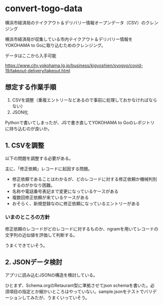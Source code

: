 # convert-togo-data
横浜市経済局のテイクアウト＆デリバリー情報オープンデータ（CSV）のクレンジング

横浜市経済局が収集している市内テイクアウト＆デリバリー情報を　YOKOHAMA to Goに取り込むためのクレンジング。

データはここから入手可能

https://www.city.yokohama.lg.jp/business/kigyoshien/syogyo/covid-19/takeout-delivery/takeout.html

## 想定する作業手順

1. CSVを調整（重複エントリーなどあるので事前に処理しておかなければならない）
2. JSON化

Pythonで書いてしまったが、JSで書き直してYOKOHAMA to Goのレポジトリに持ち込むのが良いか。


## 1. CSVを調整

以下の問題を調整する必要がある。

主に、「修正依頼」レコードに起因する問題。

- 修正依頼であることはわかるが、どのレコードに対する修正依頼か機械判別するのがかなり困難。
- 名称や電話番号表記まで変更になっているケースがある
- 複数回修正依頼が来ているケースがある
- おそらく、新規登録なのに修正依頼になっているエントリーがある

### いまのところの方針

修正依頼のレコードがどのレコードに対するものか、ngramを用いてレコードの文字列の近似値を評価して判断する。

うまくできていそう。

## 2. JSONデータ検討

アプリに読み込むJSONの構造を検討している。

ひとまず、Schema.orgのRetaurant型に準拠させてjson schemaを書いた。必須項目の指定とか細かいところはやっていない。sample.jsonをテストでバリデーションしてみたが、うまくいっていそう。
